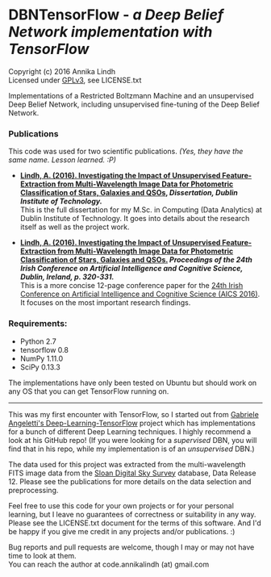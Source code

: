 # __DBNTensorFlow__ - _a Deep Belief Network implementation with TensorFlow_
Copyright (c) 2016 Annika Lindh
<br>Licensed under [GPLv3](http://www.gnu.org/licenses/), see LICENSE.txt

Implementations of a Restricted Boltzmann Machine and an unsupervised Deep Belief Network,
 including unsupervised fine-tuning of the Deep Belief Network.

### Publications
This code was used for two scientific publications. _(Yes, they have the same name. Lesson learned. :P)_
* __[Lindh, A. (2016). Investigating the Impact of Unsupervised Feature-Extraction from Multi-Wavelength Image Data for Photometric Classification of Stars, Galaxies and QSOs](http://arrow.dit.ie/scschcomdis/104/), *Dissertation, Dublin Institute of Technology.*__
<br>This is the full dissertation for my M.Sc. in Computing (Data Analytics) at Dublin Institute of Technology. It goes into details about the research itself as well as the project work.


* __[Lindh, A. (2016). Investigating the Impact of Unsupervised Feature-Extraction from Multi-Wavelength Image Data for Photometric Classification of Stars, Galaxies and QSOs.](http://arrow.dit.ie/scschcomcon/198/) *Proceedings of the 24th Irish Conference on Artificial Intelligence and Cognitive Science, Dublin, Ireland, p. 320-331.*__
<br>This is a more concise 12-page conference paper for the [24th Irish Conference on Artificial Intelligence and Cognitive Science (AICS 2016)](http://aics2016.ucd.ie/). It focuses on the most important research findings.


### Requirements:

* Python 2.7
* tensorflow 0.8
* NumPy 1.11.0
* SciPy 0.13.3

The implementations have only been tested on Ubuntu but should
work on any OS that you can get TensorFlow running on.

---

 This was my first encounter with TensorFlow, so I started out from [Gabriele Angeletti's Deep-Learning-TensorFlow](https://github.com/blackecho/Deep-Learning-TensorFlow/) project which has implementations for a bunch of different Deep Learning techniques. I highly recommend a look at his GitHub repo! (If you were looking for a _supervised_ DBN, you will find that in his repo, while my implementation is of an _unsupervised_ DBN.)

The data used for this project was extracted from the multi-wavelength FITS image data from the [Sloan Digital Sky Survey](http://www.sdss.org/) database, Data Release 12.
Please see the publications for more details on the data selection and preprocessing.

Feel free to use this code for your own projects or for your personal learning, but I leave no guarantees of correctness or suitability in any way. Please see the LICENSE.txt document for the terms of this software. And I'd be happy if you give me credit in any projects and/or publications. :)

Bug reports and pull requests are welcome, though I may or may not have time to look at them.
<br>You can reach the author at code.annikalindh (at) gmail.com
